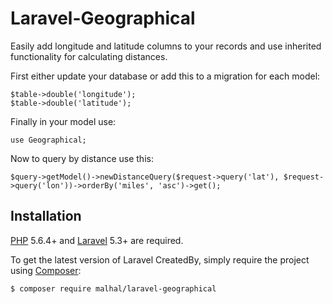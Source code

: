 # Laravel-Geographical
Easily add longitude and latitude columns to your records and use inherited functionality for calculating distances.

First either update your database or add this to a migration for each model:

    $table->double('longitude');
    $table->double('latitude');

Finally in your model use:

    use Geographical;

Now to query by distance use this:

    $query->getModel()->newDistanceQuery($request->query('lat'), $request->query('lon'))->orderBy('miles', 'asc')->get();
    
## Installation

[PHP](https://php.net) 5.6.4+ and [Laravel](http://laravel.com) 5.3+ are required.

To get the latest version of Laravel CreatedBy, simply require the project using [Composer](https://getcomposer.org):

```bash
$ composer require malhal/laravel-geographical
```
